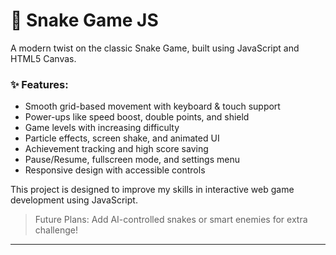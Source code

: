 # 🐍 Snake Game JS

A modern twist on the classic Snake Game, built using JavaScript and HTML5 Canvas.

### ✨ Features:
- Smooth grid-based movement with keyboard & touch support
- Power-ups like speed boost, double points, and shield
- Game levels with increasing difficulty
- Particle effects, screen shake, and animated UI
- Achievement tracking and high score saving
- Pause/Resume, fullscreen mode, and settings menu
- Responsive design with accessible controls

This project is designed to improve my skills in interactive web game development using JavaScript.

> Future Plans: Add AI-controlled snakes or smart enemies for extra challenge!

---

